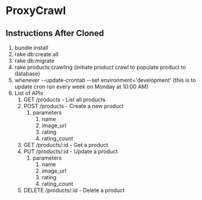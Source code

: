 # ProxyCrawl

## Instructions After Cloned

1.  bundle install
2. rake db:create:all
3. rake db:migrate
4. rake products:crawling (initiate product crawl to populate product to database)
5. whenever --update-crontab --set environment='development' (this is to update cron run every week on Monday at 10:00 AM)
6. List of APIs
	1. GET /products - List all products
	2. POST /products - Create a new product
	   1. parameters
	   	  1. name
	   	  2. image_url
	   	  3. rating
	   	  4. rating_count
	3. GET /products/:id - Get a product
	4. PUT /products/:id - Update a product
	   1. parameters
	   	  1. name
	   	  2. image_url
	   	  3. rating
	   	  4. rating_count
	5. DELETE /products/:id - Delete a product